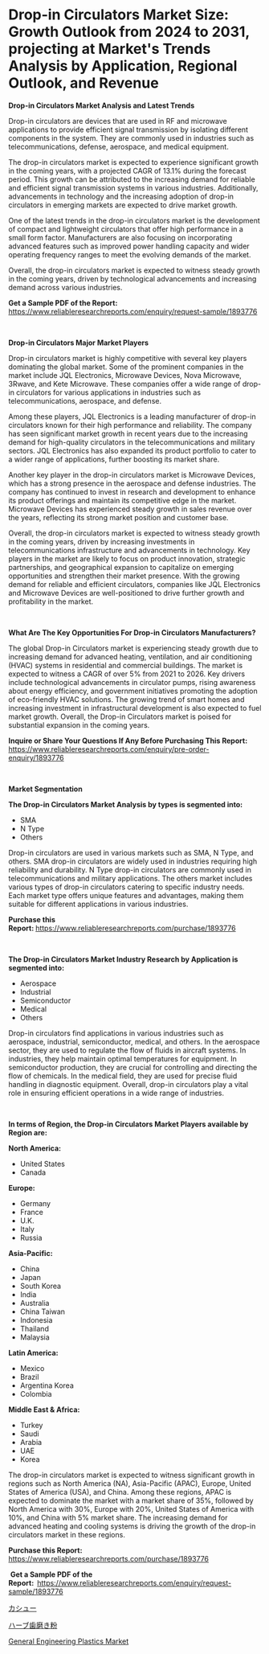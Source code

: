 <p><h1>Drop-in Circulators Market Size: Growth Outlook from 2024 to 2031, projecting at Market's Trends Analysis by Application, Regional Outlook, and Revenue</h1></p><p><strong>Drop-in Circulators Market Analysis and Latest Trends</strong></p>
<p><p>Drop-in circulators are devices that are used in RF and microwave applications to provide efficient signal transmission by isolating different components in the system. They are commonly used in industries such as telecommunications, defense, aerospace, and medical equipment.</p><p>The drop-in circulators market is expected to experience significant growth in the coming years, with a projected CAGR of 13.1% during the forecast period. This growth can be attributed to the increasing demand for reliable and efficient signal transmission systems in various industries. Additionally, advancements in technology and the increasing adoption of drop-in circulators in emerging markets are expected to drive market growth.</p><p>One of the latest trends in the drop-in circulators market is the development of compact and lightweight circulators that offer high performance in a small form factor. Manufacturers are also focusing on incorporating advanced features such as improved power handling capacity and wider operating frequency ranges to meet the evolving demands of the market.</p><p>Overall, the drop-in circulators market is expected to witness steady growth in the coming years, driven by technological advancements and increasing demand across various industries.</p></p>
<p><strong>Get a Sample PDF of the Report:&nbsp;</strong> <a href="https://www.reliableresearchreports.com/enquiry/request-sample/1893776">https://www.reliableresearchreports.com/enquiry/request-sample/1893776</a></p>
<p>&nbsp;</p>
<p><strong>Drop-in Circulators Major Market Players</strong></p>
<p><p>Drop-in circulators market is highly competitive with several key players dominating the global market. Some of the prominent companies in the market include JQL Electronics, Microwave Devices, Nova Microwave, 3Rwave, and Kete Microwave. These companies offer a wide range of drop-in circulators for various applications in industries such as telecommunications, aerospace, and defense.</p><p>Among these players, JQL Electronics is a leading manufacturer of drop-in circulators known for their high performance and reliability. The company has seen significant market growth in recent years due to the increasing demand for high-quality circulators in the telecommunications and military sectors. JQL Electronics has also expanded its product portfolio to cater to a wider range of applications, further boosting its market share.</p><p>Another key player in the drop-in circulators market is Microwave Devices, which has a strong presence in the aerospace and defense industries. The company has continued to invest in research and development to enhance its product offerings and maintain its competitive edge in the market. Microwave Devices has experienced steady growth in sales revenue over the years, reflecting its strong market position and customer base.</p><p>Overall, the drop-in circulators market is expected to witness steady growth in the coming years, driven by increasing investments in telecommunications infrastructure and advancements in technology. Key players in the market are likely to focus on product innovation, strategic partnerships, and geographical expansion to capitalize on emerging opportunities and strengthen their market presence. With the growing demand for reliable and efficient circulators, companies like JQL Electronics and Microwave Devices are well-positioned to drive further growth and profitability in the market.</p></p>
<p>&nbsp;</p>
<p><strong>What Are The Key Opportunities For Drop-in Circulators Manufacturers?</strong></p>
<p><p>The global Drop-in Circulators market is experiencing steady growth due to increasing demand for advanced heating, ventilation, and air conditioning (HVAC) systems in residential and commercial buildings. The market is expected to witness a CAGR of over 5% from 2021 to 2026. Key drivers include technological advancements in circulator pumps, rising awareness about energy efficiency, and government initiatives promoting the adoption of eco-friendly HVAC solutions. The growing trend of smart homes and increasing investment in infrastructural development is also expected to fuel market growth. Overall, the Drop-in Circulators market is poised for substantial expansion in the coming years.</p></p>
<p><strong>Inquire or Share Your Questions If Any Before Purchasing This Report:</strong> <a href="https://www.reliableresearchreports.com/enquiry/pre-order-enquiry/1893776">https://www.reliableresearchreports.com/enquiry/pre-order-enquiry/1893776</a></p>
<p>&nbsp;</p>
<p><strong>Market Segmentation</strong></p>
<p><strong>The Drop-in Circulators Market Analysis by types is segmented into:</strong></p>
<p><ul><li>SMA</li><li>N Type</li><li>Others</li></ul></p>
<p><p>Drop-in circulators are used in various markets such as SMA, N Type, and others. SMA drop-in circulators are widely used in industries requiring high reliability and durability. N Type drop-in circulators are commonly used in telecommunications and military applications. The others market includes various types of drop-in circulators catering to specific industry needs. Each market type offers unique features and advantages, making them suitable for different applications in various industries.</p></p>
<p><strong>Purchase this Report:&nbsp;</strong><a href="https://www.reliableresearchreports.com/purchase/1893776">https://www.reliableresearchreports.com/purchase/1893776</a></p>
<p>&nbsp;</p>
<p><strong>The Drop-in Circulators Market Industry Research by Application is segmented into:</strong></p>
<p><ul><li>Aerospace</li><li>Industrial</li><li>Semiconductor</li><li>Medical</li><li>Others</li></ul></p>
<p><p>Drop-in circulators find applications in various industries such as aerospace, industrial, semiconductor, medical, and others. In the aerospace sector, they are used to regulate the flow of fluids in aircraft systems. In industries, they help maintain optimal temperatures for equipment. In semiconductor production, they are crucial for controlling and directing the flow of chemicals. In the medical field, they are used for precise fluid handling in diagnostic equipment. Overall, drop-in circulators play a vital role in ensuring efficient operations in a wide range of industries.</p></p>
<p>&nbsp;</p>
<p><strong>In terms of Region, the Drop-in Circulators Market Players available by Region are:</strong></p>
<p>
    <p> <strong> North America: </strong>
        <ul>
            <li>United States</li>
            <li>Canada</li>
        </ul>
        </p> 
    <p> <strong> Europe: </strong>
        <ul>
            <li>Germany</li>
            <li>France</li>
            <li>U.K.</li>
            <li>Italy</li>
            <li>Russia</li>
        </ul>
        </p> 
    <p> <strong> Asia-Pacific: </strong>
        <ul>
            <li>China</li>
            <li>Japan</li>
            <li>South Korea</li>
            <li>India</li>
            <li>Australia</li>
            <li>China Taiwan</li>
            <li>Indonesia</li>
            <li>Thailand</li>
            <li>Malaysia</li>
        </ul>
        </p> 
    <p> <strong> Latin America: </strong>
        <ul>
            <li>Mexico</li>
            <li>Brazil</li>
            <li>Argentina Korea</li>
            <li>Colombia</li>
        </ul>
        </p> 
    <p> <strong> Middle East & Africa: </strong>
        <ul>
            <li>Turkey</li>
            <li>Saudi</li>
            <li>Arabia</li>
            <li>UAE</li>
            <li>Korea</li>
        </ul>
    </p>
    </p>
<p><p>The drop-in circulators market is expected to witness significant growth in regions such as North America (NA), Asia-Pacific (APAC), Europe, United States of America (USA), and China. Among these regions, APAC is expected to dominate the market with a market share of 35%, followed by North America with 30%, Europe with 20%, United States of America with 10%, and China with 5% market share. The increasing demand for advanced heating and cooling systems is driving the growth of the drop-in circulators market in these regions.</p></p>
<p><strong>Purchase this Report: </strong><a href="https://www.reliableresearchreports.com/purchase/1893776">https://www.reliableresearchreports.com/purchase/1893776</a></p>
<p>&nbsp;<strong>Get a Sample PDF of the Report:&nbsp;&nbsp;</strong><a href="https://www.reliableresearchreports.com/enquiry/request-sample/1893776">https://www.reliableresearchreports.com/enquiry/request-sample/1893776</a></p>
<p><strong></strong></p>
<p><p><a href="https://medium.com/@nicolasrown5/%E3%82%AB%E3%82%B7%E3%83%A5%E3%83%BC%E3%83%9E%E3%83%BC%E3%82%B1%E3%83%83%E3%83%88-%E7%AB%B6%E4%BA%89%E5%88%86%E6%9E%90-%E5%B8%82%E5%A0%B4%E5%8B%95%E5%90%91-2031%E5%B9%B4%E3%81%BE%E3%81%A7%E3%81%AE%E4%BA%88%E6%B8%AC-915fa856ebe9">カシュー</a></p><p><a href="https://medium.com/@stevencornish04/%E3%83%8F%E3%83%BC%E3%83%96%E6%AD%AF%E7%A3%A8%E3%81%8D%E7%B2%89%E5%B8%82%E5%A0%B4%E3%81%AE%E5%B1%95%E6%9C%9B-%E6%A5%AD%E7%95%8C%E6%A6%82%E8%A6%81%E3%81%A8%E4%BA%88%E6%B8%AC-2024%E5%B9%B4%E3%81%8B%E3%82%892031%E5%B9%B4-3b54f3fe36c1">ハーブ歯磨き粉</a></p><p><a href="https://simplistic-meeting-7ee.notion.site/General-Engineering-Plastics-Market-Research-Report-Provides-thorough-Industry-Overview-which-offer-f0835331d2b84e769d287ae6b52b8529">General Engineering Plastics Market</a></p></p>